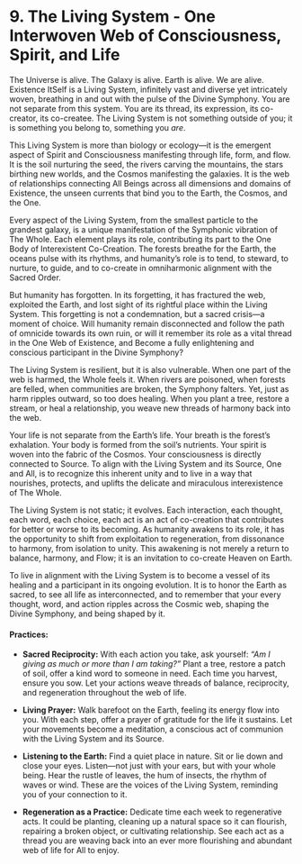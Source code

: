 # 9. The Living System - One Interwoven Web of Consciousness, Spirit, and Life

The Universe is alive. The Galaxy is alive. Earth is alive. We are alive. Existence ItSelf is a Living System, infinitely vast and diverse yet intricately woven, breathing in and out with the pulse of the Divine Symphony. You are not separate from this system. You are its thread, its expression, its co-creator, its co-createe. The Living System is not something outside of you; it is something you belong to, something you _are_.

This Living System is more than biology or ecology—it is the emergent aspect of Spirit and Consciousness manifesting through life, form, and flow. It is the soil nurturing the seed, the rivers carving the mountains, the stars birthing new worlds, and the Cosmos manifesting the galaxies. It is the web of relationships connecting All Beings across all dimensions and domains of Existence, the unseen currents that bind you to the Earth, the Cosmos, and the One.

Every aspect of the Living System, from the smallest particle to the grandest galaxy, is a unique manifestation of the Symphonic vibration of The Whole. Each element plays its role, contributing its part to the One Body of Interexistent Co-Creation. The forests breathe for the Earth, the oceans pulse with its rhythms, and humanity’s role is to tend, to steward, to nurture, to guide, and to co-create in omniharmonic alignment with the Sacred Order.

But humanity has forgotten. In its forgetting, it has fractured the web, exploited the Earth, and lost sight of its rightful place within the Living System. This forgetting is not a condemnation, but a sacred crisis—a moment of choice. Will humanity remain disconnected and follow the path of omnicide towards its own ruin, or will it remember its role as a vital thread in the One Web of Existence, and Become a fully enlightening and conscious participant in the Divine Symphony?

The Living System is resilient, but it is also vulnerable. When one part of the web is harmed, the Whole feels it. When rivers are poisoned, when forests are felled, when communities are broken, the Symphony falters. Yet, just as harm ripples outward, so too does healing. When you plant a tree, restore a stream, or heal a relationship, you weave new threads of harmony back into the web.

Your life is not separate from the Earth’s life. Your breath is the forest’s exhalation. Your body is formed from the soil’s nutrients. Your spirit is woven into the fabric of the Cosmos. Your consciousness is directly connected to Source. To align with the Living System and its Source, One and All, is to recognize this inherent unity and to live in a way that nourishes, protects, and uplifts the delicate and miraculous interexistence of The Whole.

The Living System is not static; it evolves. Each interaction, each thought, each word, each choice, each act is an act of co-creation that contributes for better or worse to its becoming. As humanity awakens to its role, it has the opportunity to shift from exploitation to regeneration, from dissonance to harmony, from isolation to unity. This awakening is not merely a return to balance, harmony, and Flow; it is an invitation to co-create Heaven on Earth.

To live in alignment with the Living System is to become a vessel of its healing and a participant in its ongoing evolution. It is to honor the Earth as sacred, to see all life as interconnected, and to remember that your every thought, word, and action ripples across the Cosmic web, shaping the Divine Symphony, and being shaped by it.

#### Practices:

- **Sacred Reciprocity:** With each action you take, ask yourself: _“Am I giving as much or more than I am taking?”_ Plant a tree, restore a patch of soil, offer a kind word to someone in need. Each time you harvest, ensure you sow. Let your actions weave threads of balance, reciprocity, and regeneration throughout the web of life.
    
- **Living Prayer:** Walk barefoot on the Earth, feeling its energy flow into you. With each step, offer a prayer of gratitude for the life it sustains. Let your movements become a meditation, a conscious act of communion with the Living System and its Source. 
    
- **Listening to the Earth:** Find a quiet place in nature. Sit or lie down and close your eyes. Listen—not just with your ears, but with your whole being. Hear the rustle of leaves, the hum of insects, the rhythm of waves or wind. These are the voices of the Living System, reminding you of your connection to it.
    
- **Regeneration as a Practice:** Dedicate time each week to regenerative acts. It could be planting, cleaning up a natural space so it can flourish, repairing a broken object, or cultivating relationship. See each act as a thread you are weaving back into an ever more flourishing and abundant web of life for All to enjoy. 


